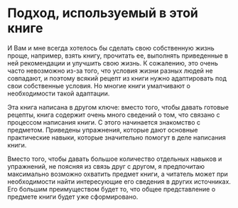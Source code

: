 
# Подход, используемый в этой книге

И Вам и мне всегда хотелось бы сделать свою собственную жизнь проще,
например, взять книгу, прочитать ее, выполнять приведенные в ней
рекомендации и улучшить свою жизнь.  К сожалению, это очень часто
невозможно из-за того, что условия жизни разных людей не совпадают, и
поэтому всякий рецепт из книги нужно адаптировать под свои собственные
условия.  Но многие книги умалчивают о необходимости такой адаптации.

Эта книга написана в другом ключе: вместо того, чтобы давать готовые
рецепты, книга содержит очень много сведений о том, что связано с
процессом написания книги.  С этого начинается знакомство с
предметом.  Приведены упражнения, которые дают основные практические
навыки, которые значительно помогут в деле написания книги.

Вместо того, чтобы давать большое количество отдельных навыков и
упражнений, не поясняя из связь друг с другом, я предпочитаю
максимально возможно охватить предмет книги, а читатель может при
необходимости найти интересующие его сведения в других источниках.
Его большим преимуществом будет то, что общее представление о предмете
книги будет уже сформировано.
